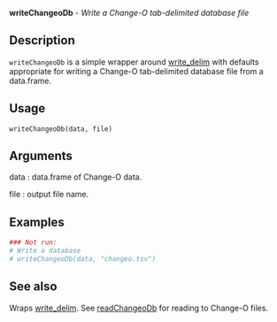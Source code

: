 **writeChangeoDb** - *Write a Change-O tab-delimited database file*

Description
--------------------

`writeChangeoDb` is a simple wrapper around [write_delim](http://www.rdocumentation.org/packages/readr/topics/write_delim) with defaults 
appropriate for writing a Change-O tab-delimited database file from a data.frame.


Usage
--------------------
```
writeChangeoDb(data, file)
```

Arguments
-------------------

data
:   data.frame of Change-O data.

file
:   output file name.





Examples
-------------------

```R
### Not run:
# Write a database
# writeChangeoDb(data, "changeo.tsv")
```



See also
-------------------

Wraps [write_delim](http://www.rdocumentation.org/packages/readr/topics/write_delim). See [readChangeoDb](readChangeoDb.md) for reading to Change-O files.



